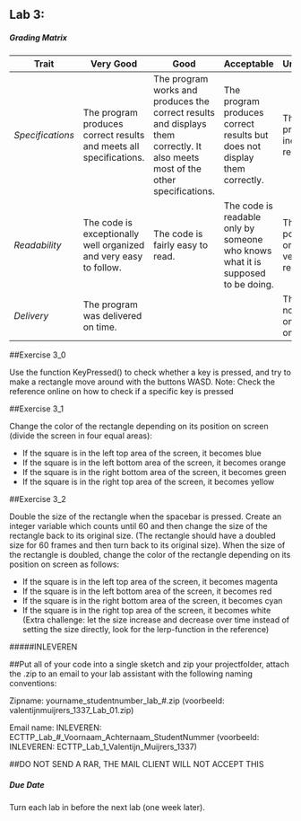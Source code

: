 ## Lab 3: 
 

##### Grading Matrix 

Trait | Very Good | Good | Acceptable | Unsatisfactory	
--- |--- | --- | --- | --- |
| *Specifications* | The program produces correct results and meets all specifications. | The program works and produces the correct results and displays them correctly. It also meets most of the other specifications. | The program produces correct results but does not display them correctly. | The program is producing incorrect results.
*Readability* | The code is exceptionally well organized and very easy to follow. | The code is fairly easy to read. | The code is readable only by someone who knows what it is supposed to be doing.| The code is poorly organized and very difficult to read.|
*Delivery* |The program was delivered on time. | |  |  The Code was not delivered on time (within one week)


##Exercise 3_0 

Use the function KeyPressed() to check whether a key is pressed, and try to make a rectangle move around with the buttons WASD.
Note: Check the reference online on how to check if a specific key is pressed

##Exercise 3_1	 

Change the color of the rectangle depending on its position on screen (divide the screen in four equal areas):
- If the square is in the left top area of the screen, it becomes blue
- If the square is in the left bottom area of the screen, it becomes orange
- If the square is in the right bottom area of the screen, it becomes green
- If the square is in the right top area of the screen, it becomes yellow

##Exercise 3_2  

Double the size of the rectangle when the spacebar is pressed. 
Create an integer variable which counts until 60 and then change the size of the rectangle back to its original size. 
(The rectangle should have a doubled size for 60 frames and then turn back to its original size).
When the size of the rectangle is doubled, change the color of the rectangle depending on its position on screen as follows:
- If the square is in the left top area of the screen, it becomes magenta
- If the square is in the left bottom area of the screen, it becomes red
- If the square is in the right bottom area of the screen, it becomes cyan
- If the square is in the right top area of the screen, it becomes white
(Extra challenge: let the size increase and decrease over time instead of setting the size directly, look for the lerp-function in the reference)


#####INLEVEREN

##Put all of your code into a single sketch and zip your projectfolder, attach the .zip to an email to your lab assistant with the following naming conventions: 

Zipname:
yourname_studentnumber_lab_#.zip 
(voorbeeld: valentijnmuijrers_1337_Lab_01.zip)

Email name:
INLEVEREN: ECTTP_Lab_#_Voornaam_Achternaam_StudentNummer
(voorbeeld: INLEVEREN: ECTTP_Lab_1_Valentijn_Muijrers_1337)

##DO NOT SEND A RAR, THE MAIL CLIENT WILL NOT ACCEPT THIS

##### Due Date 

Turn each lab in before the next lab (one week later). 
